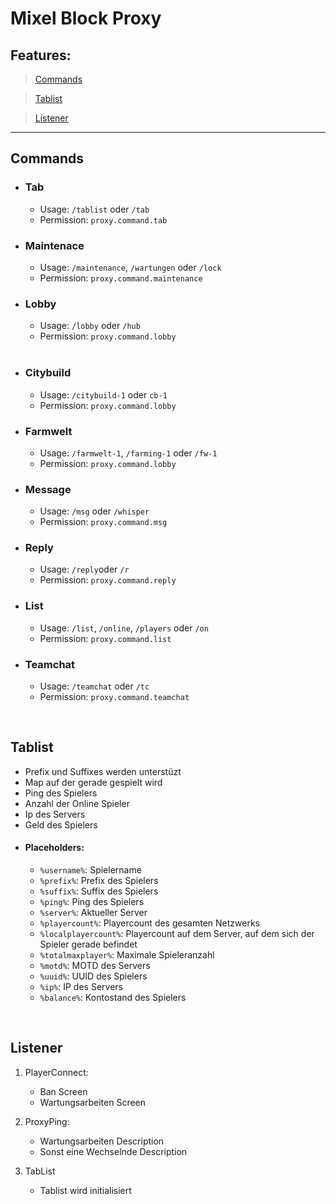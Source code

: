 # Mixel Block Proxy

## Features:
> [Commands](#Commands)

> [Tablist](#Tablist)

> [Listener](#Listener)

___




## Commands

- ### Tab
    - Usage: `/tablist` oder `/tab`
    - Permission: `proxy.command.tab`
    

- ### Maintenace
    - Usage: `/maintenance`, `/wartungen` oder `/lock`
    - Permission: `proxy.command.maintenance`


- ### Lobby
    - Usage: `/lobby` oder `/hub`
    - Permission: `proxy.command.lobby`
    <br>

- ### Citybuild
    - Usage: `/citybuild-1` oder `cb-1`
    - Permission: `proxy.command.lobby`

- ### Farmwelt
    - Usage: `/farmwelt-1`, `/farming-1` oder `/fw-1`
    - Permission: `proxy.command.lobby`

- ### Message
    - Usage: `/msg` oder `/whisper`
    - Permission: `proxy.command.msg`

- ### Reply
    - Usage: `/reply`oder `/r`
    - Permission: `proxy.command.reply`

- ### List
    - Usage: `/list`, `/online`, `/players` oder `/on`
    - Permission: `proxy.command.list`

- ### Teamchat
    - Usage: `/teamchat` oder `/tc` 
    - Permission: `proxy.command.teamchat`

<br>

## Tablist
- Prefix und Suffixes werden unterstüzt
- Map auf der gerade gespielt wird
- Ping des Spielers
- Anzahl der Online Spieler
- Ip des Servers
- Geld des Spielers
- #### Placeholders:
    - `%username%`: Spielername
    - `%prefix%`: Prefix des Spielers
    - `%suffix%`: Suffix des Spielers
    - `%ping%`: Ping des Spielers
    - `%server%`: Aktueller Server
    - `%playercount%`: Playercount des gesamten Netzwerks
    - `%localplayercount%`: Playercount auf dem Server, auf dem sich der Spieler gerade befindet
    - `%totalmaxplayer%`: Maximale Spieleranzahl
    - `%motd%`: MOTD des Servers
    - `%uuid%`: UUID des Spielers
    - `%ip%`: IP des Servers
    - `%balance%`: Kontostand des Spielers

<br>

## Listener
1. PlayerConnect:
    - Ban Screen
    - Wartungsarbeiten Screen

2. ProxyPing:
    - Wartungsarbeiten Description
    - Sonst eine Wechselnde Description

3. TabList
    - Tablist wird initialisiert
    
<br>
